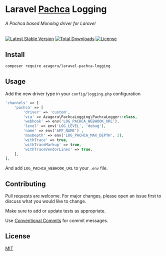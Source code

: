 # Laravel [Pachca](https://pachca.com) Logging
###### A Pachca based Monolog driver for Laravel

[![Latest Stable Version][packagist-image]][packagist-url]
[![Total Downloads][downloads-image]][packagist-url]
[![License][license-image]][packagist-url]

## Install
```bash
composer require azagoru/laravel-pachca-logging
```

## Usage

Add the new driver type in your `config/logging.php` configuration

```php
'channels' => [
    'pachca' => [
        'driver' => 'custom',
        'via' => Azagoru\PachcaLogging\PachcaLogger::class,
        'webhook' => env('LOG_PACHCA_WEBHOOK_URL'),
        'level' => env('LOG_LEVEL', 'debug'),
        'name' => env('APP_NAME') ,
        'maxDepth' => env('LOG_PACHCA_MAX_DEPTH', 2),
        'withTrace' => true,
        'withTraceMarkup' => true,
        'withTraceVendorLines' => true,
    ],
],
```

And add `LOG_PACHCA_WEBHOOK_URL` to your `.env` file.

## Contributing

Pull requests are welcome. For major changes, please open an issue first to discuss what you would like to change.

Make sure to add or update tests as appropriate.

Use [Conventional Commits](https://www.conventionalcommits.org/en/v1.0.0-beta.4/) for commit messages.

## License

[MIT](https://choosealicense.com/licenses/mit/)

<!-- Markdown link & img dfn's -->

[packagist-url]: https://packagist.org/packages/azagoru/laravel-pachca-logging
[packagist-image]: https://poser.pugx.org/azagoru/laravel-pachca-logging/v/stable.svg
[downloads-image]: https://poser.pugx.org/azagoru/laravel-pachca-logging/downloads.svg
[license-image]: https://poser.pugx.org/azagoru/laravel-pachca-logging/license.svg
